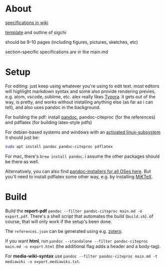 # About

[specifications in wiki](Upload_Draft_Conference_Paper_Jan_24)

[template](https://sigchi.org/templates/) and outline of sigchi

should be 9-10 pages (including figures, pictures, sketches, etc)

section-specific specifications are in the main.md

# Setup

For editing: just keep using whatever you're using to edit text. most editors will highlight markdown syntax and some also provide rendering previes, e.g. atom, vscode, sublime, etc. alex really likes [Typora](https://typora.io). it gets out of the way, is pretty, and works without installing anything else (as far as i can tell), and also uses pandoc in the background.

For building the pdf: install [pandoc](https://pandoc.org/installing.html), pandoc-citeproc (for the references) and pdflatex (for building latex-style pdfs)

For debian-based systems and windows with an [activated linux-subsystem](https://docs.microsoft.com/en-us/windows/wsl/install-win10) it should just be:

```bash
sudo apt install pandoc pandoc-citeproc pdflatex
```

For mac, there's `brew install pandoc`. i assume the other packages should be there as well.

Alternatively, you can also find [pandoc-installers for all OSes here](https://github.com/jgm/pandoc/releases/). But you'll need to install pdflatex some other way, e.g. by installing [MiKTeX](http://miktex.org/).


# Build 

Build the **report-pdf** `pandoc --filter pandoc-citeproc main.md -o export.pdf`. 
There's a shell script that automates the build (`build.sh`). of course, that will only work if the setup's been done.

The `references.json` can be generated using e.g. [zotero](https://www.zotero.org/).

If you want **html**, run `pandoc --standalone --filter pandoc-citeproc main.md -o export.html` (the additional flag adds a header and a body-tag).

For **media-wiki-syntax** use `pandoc --filter pandoc-citeproc main.md -t mediawiki -o export.mediawiki.txt`.
